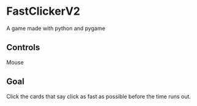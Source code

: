 # FastClickerV2
A game made with python and pygame

## Controls 

Mouse

## Goal

Click the cards that say click as fast as possible before the time runs out.
